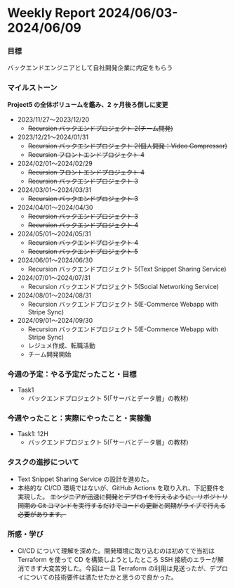 # Weekly Report 2024/06/03-2024/06/09

### 目標

バックエンドエンジニアとして自社開発企業に内定をもらう

### マイルストーン

**Project5 の全体ボリュームを鑑み、2 ヶ月後ろ倒しに変更**

- 2023/11/27〜2023/12/20
  - ~~Recursion バックエンドプロジェクト 2(チーム開発)~~
- 2023/12/21〜2024/01/31
  - ~~Recursion バックエンドプロジェクト 2(個人開発：Video Compressor)~~
  - ~~Recursion フロントエンドプロジェクト 4~~
- 2024/02/01〜2024/02/29
  - ~~Recursion フロントエンドプロジェクト 4~~
  - ~~Recursion バックエンドプロジェクト 3~~
- 2024/03/01〜2024/03/31
  - ~~Recursion バックエンドプロジェクト 3~~
- 2024/04/01〜2024/04/30
  - ~~Recursion バックエンドプロジェクト 3~~
  - ~~Recursion バックエンドプロジェクト 4~~
- 2024/05/01〜2024/05/31
  - ~~Recursion バックエンドプロジェクト 4~~
  - ~~Recursion バックエンドプロジェクト 5~~
- 2024/06/01〜2024/06/30
  - Recursion バックエンドプロジェクト 5(Text Snippet Sharing Service)
- 2024/07/01〜2024/07/31
  - Recursion バックエンドプロジェクト 5(Social Networking Service)
- 2024/08/01〜2024/08/31
  - Recursion バックエンドプロジェクト 5(E-Commerce Webapp with Stripe Sync)
- 2024/09/01〜2024/09/30
  - Recursion バックエンドプロジェクト 5(E-Commerce Webapp with Stripe Sync)
  - レジュメ作成、転職活動
  - チーム開発開始

### 今週の予定：やる予定だったこと・目標

- Task1
  - バックエンドプロジェクト 5(「サーバとデータ層」の教材)

### 今週やったこと：実際にやったこと・実稼働

- Task1: 12H
  - バックエンドプロジェクト 5(「サーバとデータ層」の教材)

### タスクの進捗について

- Text Snippet Sharing Service の設計を進めた。
- 本格的な CI/CD 環境ではないが、GitHub Actions を取り入れ、下記要件を実現した。
  ~~エンジニアが迅速に開発とデプロイを行えるように、リポジトリ同期の Git コマンドを実行するだけでコードの更新と同期がライブで行える必要があります。~~

### 所感・学び

- CI/CD について理解を深めた。開発環境に取り込むのは初めてで当初は Terraform を使って CD を構築しようとしたところ SSH 接続のエラーが解消できず大変苦労した。今回は一旦 Terraform の利用は見送ったが、デプロイについての技術要件は満たせたかと思うので良かった。
